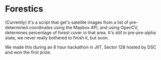 # Forestics
(Currently) It's a script that get's satellite images from a list of pre-determined coordinates using the Mapbox API, and using OpenCV, determines percentage of forest cover in that area. It's still in pre-pre-alpha state, we never really bothered to finish it, but soon.


We made this during an 8 hour hackathon in JIIT, Sector 128 hosted by DSC and won the first prize.
